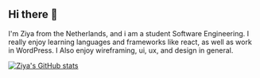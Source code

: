 ## Hi there 👋

I'm Ziya from the Netherlands, and i am a student Software Engineering. I really enjoy learning languages and frameworks like react, as well as work in WordPress.
I Also enjoy wireframing, ui, ux, and design in general.

[![Ziya's GitHub stats](https://github-readme-stats.vercel.app/api?username=ziyasensoy)](https://github.com/anuraghazra/github-readme-stats)
